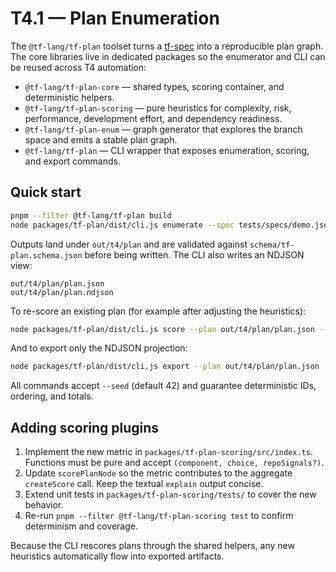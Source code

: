 # T4.1 — Plan Enumeration

The `@tf-lang/tf-plan` toolset turns a [tf-spec](../../schema/tf-spec.schema.json) into a reproducible plan graph. The core libraries live in dedicated packages so the enumerator and CLI can be reused across T4 automation:

- `@tf-lang/tf-plan-core` — shared types, scoring container, and deterministic helpers.
- `@tf-lang/tf-plan-scoring` — pure heuristics for complexity, risk, performance, development effort, and dependency readiness.
- `@tf-lang/tf-plan-enum` — graph generator that explores the branch space and emits a stable plan graph.
- `@tf-lang/tf-plan` — CLI wrapper that exposes enumeration, scoring, and export commands.

## Quick start

```bash
pnpm --filter @tf-lang/tf-plan build
node packages/tf-plan/dist/cli.js enumerate --spec tests/specs/demo.json --seed 42 --beam 5 --out out/t4/plan
```

Outputs land under `out/t4/plan` and are validated against `schema/tf-plan.schema.json` before being written. The CLI also writes an NDJSON view:

```
out/t4/plan/plan.json
out/t4/plan/plan.ndjson
```

To re-score an existing plan (for example after adjusting the heuristics):

```bash
node packages/tf-plan/dist/cli.js score --plan out/t4/plan/plan.json --out out/t4/plan/plan.scored.json
```

And to export only the NDJSON projection:

```bash
node packages/tf-plan/dist/cli.js export --plan out/t4/plan/plan.json --ndjson out/t4/plan/plan.ndjson
```

All commands accept `--seed` (default 42) and guarantee deterministic IDs, ordering, and totals.

## Adding scoring plugins

1. Implement the new metric in `packages/tf-plan-scoring/src/index.ts`. Functions must be pure and accept `(component, choice, repoSignals?)`.
2. Update `scorePlanNode` so the metric contributes to the aggregate `createScore` call. Keep the textual `explain` output concise.
3. Extend unit tests in `packages/tf-plan-scoring/tests/` to cover the new behavior.
4. Re-run `pnpm --filter @tf-lang/tf-plan-scoring test` to confirm determinism and coverage.

Because the CLI rescores plans through the shared helpers, any new heuristics automatically flow into exported artifacts.
